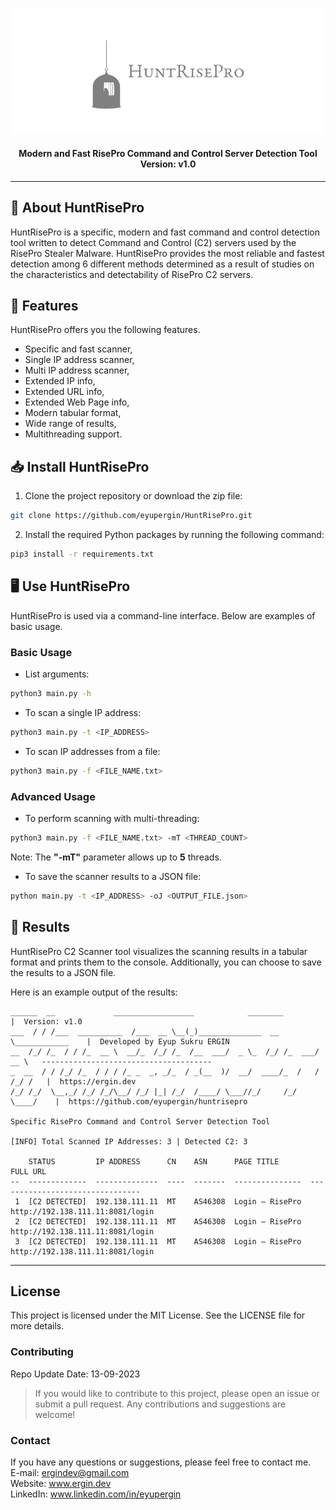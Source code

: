 
<p align="center">
  <a href="https://ergin.dev"><img src="https://raw.githubusercontent.com/EyupErgin/HuntRisePro/main/.img/HuntRisePro.png" width="800px" alt="HuntRisePro"></a>
</p>
<h4 align="center">Modern and Fast RisePro Command and Control Server Detection Tool<br> Version: v1.0 </h4>

---

## :scorpion:	About HuntRisePro
HuntRisePro is a specific, modern and fast command and control detection tool written to detect Command and Control (C2) servers used by the RisePro Stealer Malware. HuntRisePro provides the most reliable and fastest detection among 6 different methods determined as a result of studies on the characteristics and detectability of RisePro C2 servers.

## :notebook:	Features
HuntRisePro offers you the following features.

- Specific and fast scanner,
- Single IP address scanner,
- Multi IP address scanner,
- Extended IP info,
- Extended URL info,
- Extended Web Page info,
- Modern tabular format,
- Wide range of results,
- Multithreading support.

## :inbox_tray:	Install HuntRisePro
1. Clone the project repository or download the zip file:
```bash
git clone https://github.com/eyupergin/HuntRisePro.git
```
2. Install the required Python packages by running the following command:
```bash
pip3 install -r requirements.txt
```
## :desktop_computer:	Use HuntRisePro
HuntRisePro is used via a command-line interface. Below are examples of basic usage.

### Basic Usage
- List arguments:
```bash
python3 main.py -h
```
- To scan a single IP address:
```bash
python3 main.py -t <IP_ADDRESS>
```
- To scan IP addresses from a file:
```bash
python3 main.py -f <FILE_NAME.txt>
```

### Advanced Usage
- To perform scanning with multi-threading:
```bash
python3 main.py -f <FILE_NAME.txt> -mT <THREAD_COUNT>
```
Note: The **"-mT"** parameter allows up to **5** threads.

- To save the scanner results to a JSON file:
```bash
python main.py -t <IP_ADDRESS> -oJ <OUTPUT_FILE.json>
```
## :mag_right: Results
HuntRisePro C2 Scanner tool visualizes the scanning results in a tabular format and prints them to the console. 
Additionally, you can choose to save the results to a JSON file.

Here is an example output of the results:
```
______  __             __________________            ________                 |  Version: v1.0
___  / / /___  __________  /___  __ \__(_)______________  __ \____________    |  Developed by Eyup Sukru ERGIN
__  /_/ /_  / / /_  __ \  __/_  /_/ /_  /__  ___/  _ \_  /_/ /_  ___/  __ \   --------------------------------------
_  __  / / /_/ /_  / / / /_ _  _, _/_  / _(__  )/  __/  ____/_  /   / /_/ /   |  https://ergin.dev
/_/ /_/  \__,_/ /_/ /_/\__/ /_/ |_| /_/  /____/ \___//_/     /_/    \____/    |  https://github.com/eyupergin/huntrisepro

Specific RisePro Command and Control Server Detection Tool

[INFO] Total Scanned IP Addresses: 3 | Detected C2: 3

    STATUS         IP ADDRESS      CN    ASN      PAGE TITLE       FULL URL
--  -------------  --------------  ----  -------  ---------------  --------------------------------
 1  [C2 DETECTED]  192.138.111.11  MT    AS46308  Login — RisePro  http://192.138.111.11:8081/login
 2  [C2 DETECTED]  192.138.111.11  MT    AS46308  Login — RisePro  http://192.138.111.11:8081/login
 3  [C2 DETECTED]  192.138.111.11  MT    AS46308  Login — RisePro  http://192.138.111.11:8081/login
```

---

## License
This project is licensed under the MIT License. See the LICENSE file for more details.

### Contributing
Repo Update Date: 13-09-2023 <br>
> If you would like to contribute to this project, please open an issue or submit a pull request. Any contributions and suggestions are welcome!

### Contact
If you have any questions or suggestions, please feel free to contact me.<br>
E-mail: ergindev@gmail.com <br>
Website: www.ergin.dev <br>
LinkedIn: www.linkedin.com/in/eyupergin<br>
